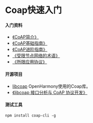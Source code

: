 # Coap快速入门

#### 入门资料
+ [《CoAP简介》](./source/CoAP%E7%AE%80%E4%BB%8B.md)
+ [《CoAP基础指南》](./source/CoAP%E5%9F%BA%E7%A1%80%E6%8C%87%E5%8D%97.md)
+ [《CoAP进阶指南》](./source/CoAP%E8%BF%9B%E9%98%B6%E6%8C%87%E5%8D%97.md)
+ [《受限节点网络的术语》](./source/RFC7228%20-%E3%80%8A%E5%8F%97%E9%99%90%E8%8A%82%E7%82%B9%E7%BD%91%E7%BB%9C%E7%9A%84%E6%9C%AF%E8%AF%AD%E3%80%8B%E4%B8%AD%E6%96%87%E7%89%88.md)
+ [《所限应用协议》](./source/RFC7252-%E3%80%8A%E5%8F%97%E9%99%90%E5%BA%94%E7%94%A8%E5%8D%8F%E8%AE%AE%E3%80%8B%E4%B8%AD%E6%96%87%E7%89%88.md)


#### 开源项目
+ [libcoap](https://github.com/obgm/libcoap) OpenHarmony使用的Coap库。
+ [《libcoap 接口分析与 CoAP 协议开发》](https://blog.csdn.net/song_lee/article/details/105653196)


#### 测试工具
```shell
npm install coap-cli -g
```